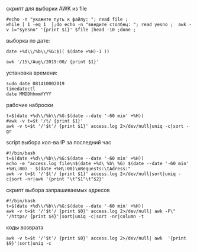 
скрипт для выборки AWK из file
```
#echo -n "укажите путь к файлу: "; read file ;
while [ 1 -eq 1  ];do echo -n "введите столбец: "; read yesno ;  awk -v i="$yesno" '{print $i}' $file |head -10 ;done ;  
```
выборка по дате:  
```   
date +%d\\/%b\\/%G:$(( $(date +%H)-1 ))

awk '/15\/Aug\/2019:00/ {print $1}'
```
установка времени:  
```
sudo date 081410002019  
timedatectl  
date MMDDhhmmYYYY  
```


рабочие наброски  
```shell
t=$(date +%d\\/%b\\/%G:$(date --date '-60 min' +%H))
#awk -v t=$t '/t/ {print $1}'
awk -v t=$t '/'$t'/ {print $1}' access.log 2>/dev/null|uniq -c|sort -gr
```
script выбора кол-ва IP за последний час  
```shell
#!/bin/bash
t=$(date +%d\\/%b\\/%G:$(date --date '-60 min' +%H))
echo -e "access.log file\n$(date +%d\ %b\ %G) $(date --date '-60 min' +%H\:00) - $(date +%H\:00)\nRequests:\tAdress:"
awk -v t=$t '/'$t'/ {print $1}' access.log 2>/dev/null|sort|uniq -c|sort -nr|awk '{print "\t"$1"\t"$2}'
```
скрипт выбора запрашиваемых адресов  
```shell  
#!/bin/bash
t=$(date +%d\\/%b\\/%G:$(date --date '-60 min' +%H))
awk -v t=$t '/'$t'/ {print $0}' access.log 2>/dev/null| awk -F\" '/https/ {print $4}'|sort|uniq -c|sort -nr|column -t
```  
коды возврата  
```
awk -v t=$t '/'$t'/ {print $0}' access.log 2>/dev/null| awk  '{print  $9}'|sort|uniq -c
```
